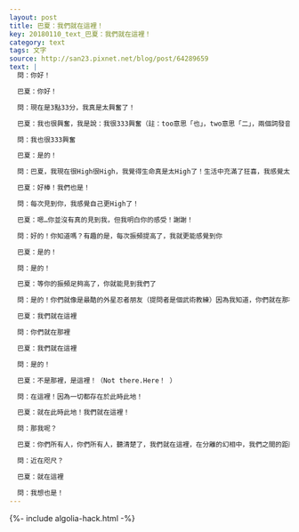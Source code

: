 ```yaml
---
layout: post
title: 巴夏：我們就在這裡！
key: 20180110_text_巴夏：我們就在這裡！
category: text
tags: 文字
source: http://san23.pixnet.net/blog/post/64289659
text: |
  問：你好！

  巴夏：你好！

  問：現在是3點33分，我真是太興奮了！

  巴夏：我也很興奮，我是說：我很333興奮（註：too意思「也」，two意思「二」，兩個詞發音一樣）

  問：我也很333興奮

  巴夏：是的！

  問：巴夏，我現在很High很High，我覺得生命真是太High了！生活中充滿了狂喜，我感覺太棒了！

  巴夏：好棒！我們也是！

  問：每次見到你，我感覺自己更High了！

  巴夏：嗯…你並沒有真的見到我，但我明白你的感受！謝謝！

  問：好的！你知道嗎？有趣的是，每次振頻提高了，我就更能感覺到你

  巴夏：是的！

  問：是的！

  巴夏：等你的振頻足夠高了，你就能見到我們了

  問：是的！你們就像是最酷的外星忍者朋友（提問者是個武術教練）因為我知道，你們就在那裡

  巴夏：我們就在這裡

  問：你們就在那裡

  巴夏：我們就在這裡

  問：是的！

  巴夏：不是那裡，是這裡！（Not there.Here！ ）

  問：在這裡！因為一切都存在於此時此地！

  巴夏：就在此時此地！我們就在這裡！

  問：那我呢？

  巴夏：你們所有人，你們所有人，聽清楚了，我們就在這裡，在分離的幻相中，我們之間的距離比你們所想的近得多，你們只需要稍微調整一下頻率就有驚喜可言了，我們，就在這裡！是你們還不太相信

  問：近在咫尺？

  巴夏：就在這裡

  問：我想也是！
---
```


{%- include algolia-hack.html -%}
